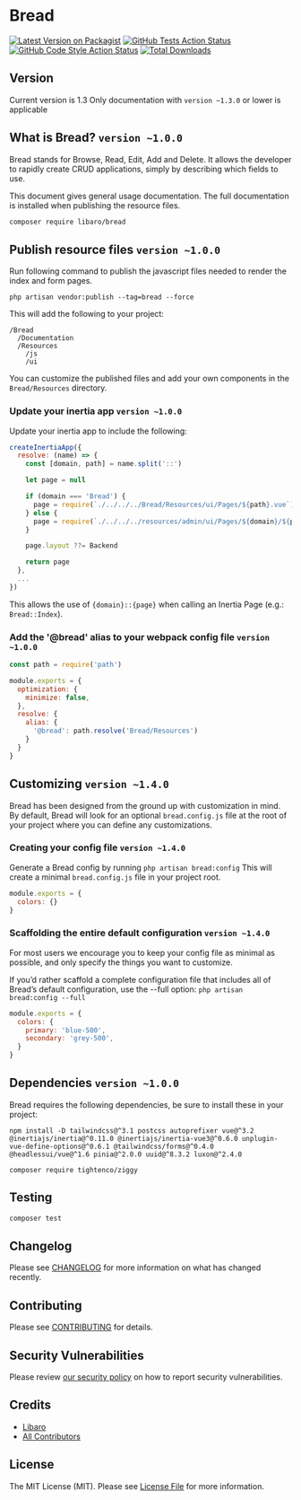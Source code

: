 # Bread

[![Latest Version on Packagist](https://img.shields.io/packagist/v/libaro/bread.svg?style=flat-square)](https://packagist.org/packages/libaro/bread)
[![GitHub Tests Action Status](https://img.shields.io/github/workflow/status/libaro-io/Bread/run-tests?label=tests)](https://github.com/libaro-io/Bread/actions?query=workflow%3Arun-tests+branch%3Amain)
[![GitHub Code Style Action Status](https://img.shields.io/github/workflow/status/libaro-io/Bread/Check%20&%20fix%20styling?label=code%20style)](https://github.com/libaro-io/Bread/actions?query=workflow%3A"Check+%26+fix+styling"+branch%3Amain)
[![Total Downloads](https://img.shields.io/packagist/dt/libaro/bread.svg?style=flat-square)](https://packagist.org/packages/libaro/bread)

## Version
Current version is 1.3
Only documentation with `version ~1.3.0` or lower is applicable

## What is Bread? `version ~1.0.0`

Bread stands for Browse, Read, Edit, Add and Delete. It allows the developer to rapidly create CRUD applications, simply
by describing which fields to use.

This document gives general usage documentation. The full documentation is installed
when publishing the resource files.

```bash
composer require libaro/bread
```

## Publish resource files `version ~1.0.0`

Run following command to publish the javascript files needed to render the index and form pages.

`php artisan vendor:publish --tag=bread --force`

This will add the following to your project:

```
/Bread
  /Documentation
  /Resources
    /js 
    /ui
```

You can customize the published files and add your own components in the `Bread/Resources` directory.

### Update your inertia app `version ~1.0.0`
Update your inertia app to include the following:
````javascript
createInertiaApp({
  resolve: (name) => {
    const [domain, path] = name.split('::')

    let page = null

    if (domain === 'Bread') {
      page = require(`./../../../Bread/Resources/ui/Pages/${path}.vue`).default
    } else {
      page = require(`./../../../resources/admin/ui/Pages/${domain}/${path}.vue`).default
    }

    page.layout ??= Backend

    return page
  },
  ...
})
````
This allows the use of `{domain}::{page}` when calling an Inertia Page (e.g.: `Bread::Index`).

### Add the '@bread' alias to your webpack config file `version ~1.0.0`
```javascript
const path = require('path')

module.exports = {
  optimization: {
    minimize: false,
  },
  resolve: {
    alias: {
      '@bread': path.resolve('Bread/Resources')
    }
  }
}
```

## Customizing `version ~1.4.0`

Bread has been designed from the ground up with customization in mind. By default, Bread will look for an
optional `bread.config.js` file at the root of your project where you can define any customizations.

### Creating your config file `version ~1.4.0`

Generate a Bread config by running `php artisan bread:config`
This will create a minimal `bread.config.js` file in your project root.

````js
module.exports = {
  colors: {}
}
````

### Scaffolding the entire default configuration `version ~1.4.0`

For most users we encourage you to keep your config file as minimal as possible, and only specify the things you want to
customize.

If you’d rather scaffold a complete configuration file that includes all of Bread’s default configuration, use the
--full option: `php artisan bread:config --full`

````js
module.exports = {
  colors: {
    primary: 'blue-500',
    secondary: 'grey-500',
  }
}
````

## Dependencies `version ~1.0.0`

Bread requires the following dependencies, be sure to install these in your project:

`npm install -D tailwindcss@^3.1 postcss autoprefixer vue@^3.2
@inertiajs/inertia@^0.11.0 @inertiajs/inertia-vue3@^0.6.0
unplugin-vue-define-options@^0.6.1 @tailwindcss/forms@^0.4.0
@headlessui/vue@^1.6 pinia@^2.0.0 uuid@^8.3.2 luxon@^2.4.0`

`composer require tightenco/ziggy`

## Testing

```bash
composer test
```

## Changelog

Please see [CHANGELOG](CHANGELOG.md) for more information on what has changed recently.

## Contributing

Please see [CONTRIBUTING](CONTRIBUTING.md) for details.

## Security Vulnerabilities

Please review [our security policy](../../security/policy) on how to report security vulnerabilities.

## Credits

- [Libaro](https://github.com/libaro-io)
- [All Contributors](../../contributors)

## License

The MIT License (MIT). Please see [License File](LICENSE.md) for more information.
